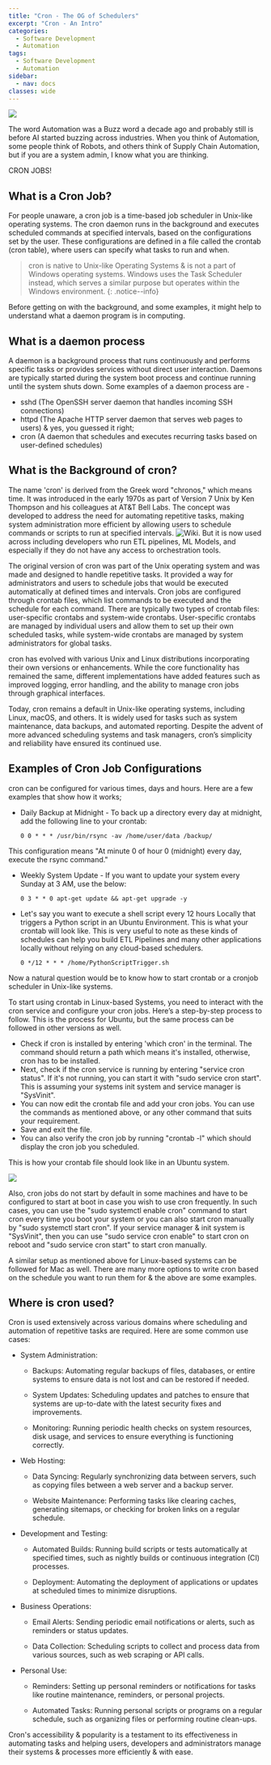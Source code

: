 ```yaml
---
title: "Cron - The OG of Schedulers"
excerpt: "Cron - An Intro"
categories:
  - Software Development
  - Automation
tags:
  - Software Development
  - Automation
sidebar:
  - nav: docs
classes: wide
---
```


  ![](https://github.com/dataasciences/dataasciences.github.io/blob/master/assets/images/scheduler_cron.jpg?raw=true)

The word Automation was a Buzz word a decade ago and probably still is before AI started buzzing across industries. When you think of Automation, some people think of Robots, and others think of Supply Chain Automation, but if you are a system admin, I know what you are thinking. 

CRON JOBS!

## What is a Cron Job?

For people unaware, a cron job is a time-based job scheduler in Unix-like operating systems. The cron daemon runs in the background and executes scheduled commands at specified intervals, based on the configurations set by the user. These configurations are defined in a file called the crontab (cron table), where users can specify what tasks to run and when.

> <span style="font-size:1em;"> cron is native to Unix-like Operating Systems & is not a part of Windows operating systems. Windows uses the Task Scheduler instead, which serves a similar purpose but operates within the Windows environment. </span>
{: .notice--info}

Before getting on with the background, and some examples, it might help to understand what a daemon program is in computing. 

## What is a daemon process

A daemon is a background process that runs continuously and performs specific tasks or provides services without direct user interaction. Daemons are typically started during the system boot process and continue running until the system shuts down. 
Some examples of a daemon process are - 
  * sshd (The OpenSSH server daemon that handles incoming SSH connections)
  * httpd (The Apache HTTP server daemon that serves web pages to users)
  & yes, you guessed it right;
  * cron (A daemon that schedules and executes recurring tasks based on user-defined schedules)

## What is the Background of cron?

The name 'cron' is derived from the Greek word "chronos," which means time. It was introduced in the early 1970s as part of Version 7 Unix by Ken Thompson and his colleagues at AT&T Bell Labs. The concept was developed to address the need for automating repetitive tasks, making system administration more efficient by allowing users to schedule commands or scripts to run at specified intervals. ![Wiki](https://en.wikipedia.org/wiki/Cron). But it is now used across including developers who run ETL pipelines, ML Models, and especially if they do not have any access to orchestration tools.

The original version of cron was part of the Unix operating system and was made and designed to handle repetitive tasks. It provided a way for administrators and users to schedule jobs that would be executed automatically at defined times and intervals. Cron jobs are configured through crontab files, which list commands to be executed and the schedule for each command. There are typically two types of crontab files: user-specific crontabs and system-wide crontabs. User-specific crontabs are managed by individual users and allow them to set up their own scheduled tasks, while system-wide crontabs are managed by system administrators for global tasks.

cron has evolved with various Unix and Linux distributions incorporating their own versions or enhancements. While the core functionality has remained the same, different implementations have added features such as improved logging, error handling, and the ability to manage cron jobs through graphical interfaces.

Today, cron remains a default in Unix-like operating systems, including Linux, macOS, and others. It is widely used for tasks such as system maintenance, data backups, and automated reporting. Despite the advent of more advanced scheduling systems and task managers, cron’s simplicity and reliability have ensured its continued use.

## Examples of Cron Job Configurations

cron can be configured for various times, days and hours. Here are a few examples that show how it works;

* Daily Backup at Midnight - To back up a directory every day at midnight, add the following line to your crontab:

  ```cron
  0 0 * * * /usr/bin/rsync -av /home/user/data /backup/
  ```

This configuration means "At minute 0 of hour 0 (midnight) every day, execute the rsync command."

* Weekly System Update - If you want to update your system every Sunday at 3 AM, use the below:

  ```cron
  0 3 * * 0 apt-get update && apt-get upgrade -y
  ```

* Let's say you want to execute a shell script every 12 hours Locally that triggers a Python script in an Ubuntu Environment. This is what your crontab will look like. This is very useful to note as these kinds of schedules can help you build ETL Pipelines and many other applications locally without relying on any cloud-based schedulers.

  ```cron
  0 */12 * * * /home/PythonScriptTrigger.sh
  ```

Now a natural question would be to know how to start crontab or a cronjob scheduler in Unix-like systems.

To start using crontab in Linux-based Systems, you need to interact with the cron service and configure your cron jobs. Here’s a step-by-step process to follow. This is the process for Ubuntu, but the same process can be followed in other versions as well.

  * Check if cron is installed by entering 'which cron' in the terminal. The command should return a path which means it's installed, otherwise, cron has to be installed.
  * Next, check if the cron service is running by entering "service cron status". If it's not running, you can start it with "sudo service cron start". This is assuming your systems init system and service manager is "SysVinit".
  * You can now edit the crontab file and add your cron jobs. You can use the commands as mentioned above, or any other command that suits your requirement.
  * Save and exit the file.
  * You can also verify the cron job by running "crontab -l" which should display the cron job you scheduled.

This is how your crontab file should look like in an Ubuntu system.

![](https://github.com/dataasciences/dataasciences.github.io/blob/master/assets/images/crontab_example.JPG?raw=true)

Also, cron jobs do not start by default in some machines and have to be configured to start at boot in case you wish to use cron frequently. In such cases, you can use the "sudo systemctl enable cron" command to start cron every time you boot your system or you can also start cron manually by "sudo systemctl start cron". If your service manager & init system is "SysVinit", then you can use "sudo service cron enable" to start cron on reboot and "sudo service cron start" to start cron manually.

A similar setup as mentioned above for Linux-based systems can be followed for Mac as well.
There are many more options to write cron based on the schedule you want to run them for & the above are some examples.

## Where is cron used?

Cron is used extensively across various domains where scheduling and automation of repetitive tasks are required. Here are some common use cases:

* System Administration:

  * Backups: Automating regular backups of files, databases, or entire systems to ensure data is not lost and can be restored if needed.

  * System Updates: Scheduling updates and patches to ensure that systems are up-to-date with the latest security fixes and improvements.

  * Monitoring: Running periodic health checks on system resources, disk usage, and services to ensure everything is functioning correctly.

* Web Hosting:

  * Data Syncing: Regularly synchronizing data between servers, such as copying files between a web server and a backup server.

  * Website Maintenance: Performing tasks like clearing caches, generating sitemaps, or checking for broken links on a regular schedule.

* Development and Testing:

  * Automated Builds: Running build scripts or tests automatically at specified times, such as nightly builds or continuous integration (CI) processes.

  * Deployment: Automating the deployment of applications or updates at scheduled times to minimize disruptions.

* Business Operations:

  * Email Alerts: Sending periodic email notifications or alerts, such as reminders or status updates.

  * Data Collection: Scheduling scripts to collect and process data from various sources, such as web scraping or API calls.

* Personal Use:

  * Reminders: Setting up personal reminders or notifications for tasks like routine maintenance, reminders, or personal projects.

  * Automated Tasks: Running personal scripts or programs on a regular schedule, such as organizing files or performing routine clean-ups.

Cron's accessibility & popularity is a testament to its effectiveness in automating tasks and helping users, developers and administrators manage their systems & processes more efficiently & with ease.

